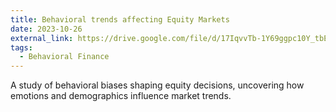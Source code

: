 ```yaml
---
title: Behavioral trends affecting Equity Markets
date: 2023-10-26
external_link: https://drive.google.com/file/d/17IqvvTb-1Y69ggpc10Y_tbECI9oNHzRb/view?usp=drive_link
tags:
  - Behavioral Finance
---
```


A study of behavioral biases shaping equity decisions, uncovering how emotions and demographics influence market trends.
<!--more-->
